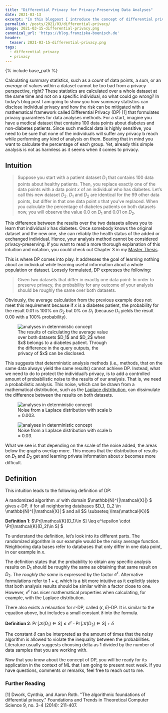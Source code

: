 ```yaml
---
title: "Differential Privacy for Privacy-Preserving Data Analyses"
date: 2021-03-13
excerpt: "In this blogpost I introduce the concept of differential privacy and show you how it can be applied to perform privacy-preserving data analysis."
permalink: /posts/2021/03/differential-privacy/
image: 2021-03-15-differential-privacy.png
canonical_url: 'https://blog.franziska-boenisch.de'
header:
  teaser: 2021-03-15-differential-privacy.png
tags:
  - differential privacy
  - privacy
---
```

<script src="//yihui.org/js/math-code.js"></script>
<!-- Just one possible MathJax CDN below. You may use others. -->
<script async
  src="//mathjax.rstudio.com/latest/MathJax.js?config=TeX-MML-AM_CHTML">
</script>

{% include base_path %}



Calculating summary statistics, such as a *count* of data points, a *sum*, or an *average* of values within a dataset 
cannot be too bad from a privacy perspective, right? 
These statistics are calculated over a whole dataset at the same time and not on a specific individual,
so what could go wrong?
In today’s blog post I am going to show you how summary statistics can disclose individual privacy and how the risk can be 
mitigated with a mathematical framework called Differential Privacy (DP) [1] that formulates privacy guarantees for data analyses methods. 
For a start, imagine you have a medical dataset that contains 100 data points about diabetes and non-diabetes patients. 
Since such medical data is highly sensitive, you need to be sure that none of the individuals will suffer any privacy b
reach while performing any kind of analysis on them. Bearing that in mind you want to calculate the percentage of each group. 
Yet, already this simple analysis is not as harmless as it seems when it comes to privacy. 


## Intuition

> Suppose you start with a patient dataset $D_1$ that contains 100 data points about healthy patients. 
> Then, you replace exactly one of the data points with a data point $x$ of an individual who has diabetes. 
> Let’s call this new dataset $D_2$. $D_1$ and $D_2$ are identical for the 99 other data points, 
> but differ in that one data point $x$ that you’ve replaced. 
> When you calculate the percentage of diabetes patients on both datasets now, you will observe the value 0.0 on $D_1$ and 0.01 on $D_2$. 


This difference between the results over the two datasets allows you to learn that individual $x$ has diabetes. Once somebody knows the original dataset and the new one, she can reliably the health status of the added or exchanged individual. Hence, your analysis method cannot be considered privacy-preserving. If you want to read a more thorough explanation of this intuition and notation, you could check out Chapter 3 in my [Master Thesis](https://www.mi.fu-berlin.de/inf/groups/ag-idm/theseses/2019_Boenisch_MSc.pdf).

This is where DP comes into play. It addresses the goal of learning nothing about an individual while learning useful information about a whole population or dataset. Loosely formulated, DP expresses the following: 

> Given two datasets that differ in exactly one data point: In order to preserve privacy, the probability for any outcome of your analysis should be roughly the same over both datasets.

Obviously, the average calculation from the previous example does not meet this requirement because if $x$ is a diabetes patient, the probability for the result 0.01 is 100% on $D_2$ but 0% on $D_1$ (because $D_1$ yields the result 0.00 with a 100% probability).


<figure style="width:60%;">
    <img src="{{ "/files/2021-03-15-differential-privacy/1.png" | prepend: base_path }}"
     alt='analyses in deterministic concept'/>
    <figcaption>The results of calculating the average value over both datasets $D_1$ and $D_2$ when $x$ belongs to a diabetes patient. 
      Through the difference in the query outputs, the privacy of $x$ can be disclosed. </figcaption>
</figure>

This suggests that deterministic analysis methods (i.e., methods, that on the same data always yield the same results) cannot achieve DP. 
Instead, what we need to do to protect the individual’s privacy, is to add a controlled amount of probabilistic noise to the results of our analysis. That is, we need a probabilistic analysis. This noise, which can be drawn from a mathematical distribution, 
such as the [Laplace distribution](https://en.wikipedia.org/wiki/Laplace_distribution), can dissimulate the difference between the results on both datasets. 


<figure style="width:60%;">
    <img src="{{ "/files/2021-03-15-differential-privacy/2.png" | prepend: base_path }}"
     alt='analyses in deterministic concept'/>
    <figcaption>Noise from a Laplace distribution with scale b = 0.003. </figcaption>
</figure>


<figure style="width:60%;">
    <img src="{{ "/files/2021-03-15-differential-privacy/3.png" | prepend: base_path }}"
     alt='analyses in deterministic concept'/>
    <figcaption>Noise from a Laplace distribution with scale b = 0.03. </figcaption>
</figure>

What we see is that depending on the scale of the noise added, the areas below the graphs overlap more. 
This means that the distribution of results on $D_1$ and $D_2$ get and learning private information about $x$ becomes more difficult. 

## Definition
This intuition leads to the following definition of DP:

A randomized algorithm $\mathcal{K}$ with domain $\mathbb{N}^{\|\mathcal{X}\|} $ gives $\epsilon$-DP, if for all neighboring databases $D_1, D_2 \in \mathbb{N}^{\|\mathcal{X}\| $ and all $S \subseteq \Ima(\mathcal{K})$

**Definition 1**: $\Pr[\mathcal{K}(D_1)\in S] \leq e^\epsilon \cdot \Pr[\mathcal{K}(D_2)\in S] $

To understand the definition, let’s look into its different parts. The randomized algorithm in our example would be the noisy average function. Neighboring data bases refer to databases that only differ in one data point, in our example in $x$.

The definition states that the probability to obtain any specific analysis results on $D_1$ should be roughly the same as obtaining that same result on $D_2$. The *roughly the same* is expressed by the factor $e^\epsilon$. Alternative formulations refer to $1+\epsilon$, which is a bit more intuitive as it explicitly states that both analysis results should be similar within a factor close to one. However, $e^\epsilon$ has nicer mathematical properties when calculating, for example, with the Laplace distribution.

There also exists a relaxation for $\epsilon$-DP, called $(\epsilon, \delta)$-DP. It is similar to the equation above, but includes a small constant $\delta$ into the formula.

**Definition 2**: $\Pr[\mathcal{K}(D_1)\in S] \leq e^\epsilon \cdot \Pr[\mathcal{K}(D_2)\in S]  + \delta$

The constant $\delta$ can be interpreted as the amount of times that the noisy algorithm is allowed to violate the inequality between the probabilities. Literature usually suggests choosing delta as 1 divided by the number of data samples that you are working with.

Now that you know about the concept of DP, you will be ready for its application in the context of ML that I am going to present next week. If you have questions, comments or remarks, feel free to reach out to me.

### Further Reading
\[1\] Dwork, Cynthia, and Aaron Roth. "The algorithmic foundations of differential privacy." Foundations and Trends in Theoretical Computer Science 9, no. 3-4 (2014): 211-407.
